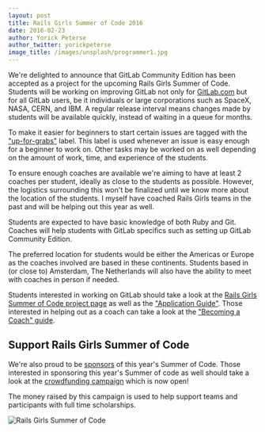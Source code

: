 ```yaml
---
layout: post
title: Rails Girls Summer of Code 2016
date: 2016-02-23
author: Yorick Peterse
author_twitter: yorickpeterse
image_title: /images/unsplash/programmer1.jpg
---
```


We're delighted to announce that GitLab Community Edition has been accepted as a
project for the upcoming Rails Girls Summer of Code. Students will be working on
improving GitLab not only for [GitLab.com](https://gitlab.com) but for all GitLab users, be it
individuals or large corporations such as SpaceX, NASA, CERN, and IBM. A regular
release interval means changes made by students will be available quickly,
instead of waiting in a queue for months.

<!--more-->

To make it easier for beginners to start certain issues are tagged with the
["up-for-grabs"][up-for-grabs] label. This label is used whenever an issue is
easy enough for a beginner to work on. Other tasks may be worked on as well
depending on the amount of work, time, and experience of the students.

To ensure enough coaches are available we're aiming to have at least 2 coaches
per student, ideally as close to the students as possible. However, the
logistics surrounding this won't be finalized until we know more about the
location of the students. I myself have coached Rails Girls teams in the past
and will be helping out this year as well.

Students are expected to have basic knowledge of both Ruby and Git. Coaches will
help students with GitLab specifics such as setting up GitLab Community Edition.

The preferred location for students would be either the Americas or Europe as
the coaches involved are based in these continents. Students based in (or close
to) Amsterdam, The Netherlands will also have the ability to meet with coaches
in person if needed.

Students interested in working on GitLab should take a look at the
[Rails Girls Summer of Code project page][project-page] as well as the
["Application Guide"][team-application-guide]. Those interested in helping
out as a coach can take a look at the ["Becoming a Coach" guide][coach-guide].

## Support Rails Girls Summer of Code

We're also proud to be [sponsors][sponsors] of this year's Summer of Code. Those
interested in sponsoring this year's Summer of code as well should take a look
at the [crowdfunding campaign][campaign] which is now open!

The money raised by this campaign is used to help support teams and
participants with full time scholarships.

![Rails Girls Summer of Code](/images/blogimages/rgsoc_logo.png)

[up-for-grabs]: https://gitlab.com/gitlab-org/gitlab-ce/issues?scope=all&sort=id_desc&state=opened&utf8=%E2%9C%93&label_name=up-for-grabs
[project-page]: https://teams.railsgirlssummerofcode.org/projects/99-gitlab-community-edition
[team-application-guide]: http://railsgirlssummerofcode.org/students/application/
[coach-guide]: http://railsgirlssummerofcode.org/guide/coaching/
[sponsors]: http://railsgirlssummerofcode.org/sponsors/
[campaign]: http://railsgirlssummerofcode.org/blog/2016-02-23-crowdfunding-campaign-is-open
